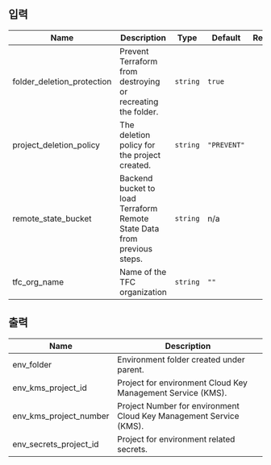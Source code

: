 <!-- BEGINNING OF PRE-COMMIT-TERRAFORM DOCS HOOK -->
## 입력

| Name | Description | Type | Default | Required |
|------|-------------|------|---------|:--------:|
| folder\_deletion\_protection | Prevent Terraform from destroying or recreating the folder. | `string` | `true` | no |
| project\_deletion\_policy | The deletion policy for the project created. | `string` | `"PREVENT"` | no |
| remote\_state\_bucket | Backend bucket to load Terraform Remote State Data from previous steps. | `string` | n/a | yes |
| tfc\_org\_name | Name of the TFC organization | `string` | `""` | no |

## 출력

| Name | Description |
|------|-------------|
| env\_folder | Environment folder created under parent. |
| env\_kms\_project\_id | Project for environment Cloud Key Management Service (KMS). |
| env\_kms\_project\_number | Project Number for environment Cloud Key Management Service (KMS). |
| env\_secrets\_project\_id | Project for environment related secrets. |

<!-- END OF PRE-COMMIT-TERRAFORM DOCS HOOK -->
